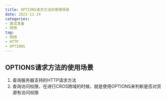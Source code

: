 ```yaml
---
title: OPTIONS请求方法的使用场景
date: 2022-11-24
categories: 
- 面试准备
- 网络
tag:
- 网络
- HTTP
- OPTIONS
---
```


## OPTIONS请求方法的使用场景

1. 查询服务器支持的HTTP请求方法
2. 查询访问权限，在进行CROS跨域的时候，就是使用OPTIONS来判断是否对资源有访问权限